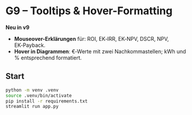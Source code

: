 # G9 – Tooltips & Hover-Formatting

**Neu in v9**
- **Mouseover-Erklärungen** für: ROI, EK‑IRR, EK‑NPV, DSCR, NPV, EK‑Payback.
- **Hover in Diagrammen**: €‑Werte mit zwei Nachkommastellen; kWh und % entsprechend formatiert.

## Start
```bash
python -m venv .venv
source .venv/bin/activate
pip install -r requirements.txt
streamlit run app.py
```
